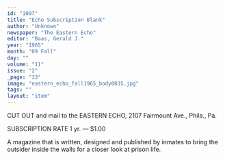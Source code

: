 ```yaml
---
id: "1097"
title: "Echo Subscription Blank"
author: "Unknown"
newspaper: "The Eastern Echo"
editor: "Baas, Gerald J."
year: "1965"
month: "09 Fall"
day: ""
volume: "11"
issue: "2"
_page: "33"
image: "eastern_echo_fall1965_body0035.jpg"
tags: ""
layout: "item"
---
```

CUT OUT and mail to the EASTERN ECHO, 2107 Fairmount Ave., Phila., Pa.

SUBSCRIPTION RATE 1 yr. — $1.00


A magazine that is written, designed
and published by inmates to bring
the outsider inside the walls for a
closer look at prison life.
